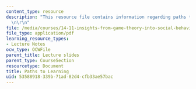 ```yaml
---
content_type: resource
description: "This resource file contains information regarding paths to learning.\r\
  \n\r\n"
file: /media/courses/14-11-insights-from-game-theory-into-social-behavior-fall-2013/53588918339b71ad82d4cfb33ae57bac_MIT14_11F13_Learning_hand.pdf
file_type: application/pdf
learning_resource_types:
- Lecture Notes
ocw_type: OCWFile
parent_title: Lecture slides
parent_type: CourseSection
resourcetype: Document
title: Paths to Learning
uid: 53588918-339b-71ad-82d4-cfb33ae57bac
---
```

